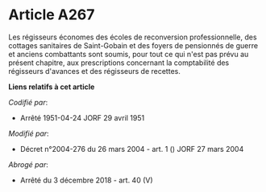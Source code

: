 # Article A267

Les régisseurs économes des écoles de reconversion professionnelle, des cottages sanitaires de Saint-Gobain et des foyers de
pensionnés de guerre et anciens combattants sont soumis, pour tout ce qui n'est pas prévu au présent chapitre, aux
prescriptions concernant la comptabilité des régisseurs d'avances et des régisseurs de recettes.

**Liens relatifs à cet article**

_Codifié par_:

  - Arrêté 1951-04-24 JORF 29 avril 1951

_Modifié par_:

  - Décret n°2004-276 du 26 mars 2004 - art. 1 () JORF 27 mars 2004

_Abrogé par_:

  - Arrêté du 3 décembre 2018 - art. 40 (V)
